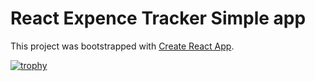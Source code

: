 # React Expence Tracker Simple app

This project was bootstrapped with [Create React App](https://github.com/facebook/create-react-app).

[![trophy](https://github-profile-trophy.vercel.app/?username=ramthenmala)](https://github.com/ryo-ma/github-profile-trophy)
